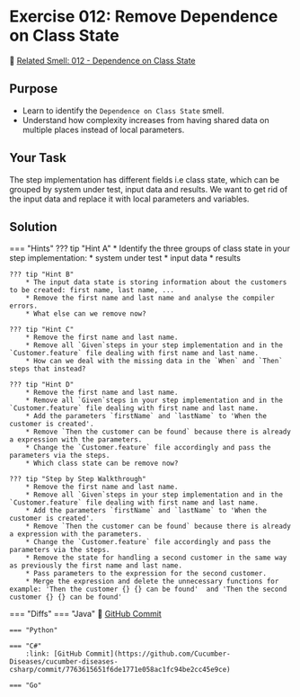 # Exercise 012: Remove Dependence on Class State
:link: [Related Smell: 012 - Dependence on Class State](/smells/012-dependence-on-class-state)

## Purpose
* Learn to identify the `Dependence on Class State` smell.
* Understand how complexity increases from having shared data on multiple places instead of local parameters.

## Your Task
The step implementation has different fields i.e class state, which can be grouped by system under test, input data and results. 
We want to get rid of the input data and replace it with local parameters and variables.

## Solution

=== "Hints"
    ??? tip "Hint A"
        * Identify the three groups of class state in your step implementation:
            * system under test
            * input data
            * results

    ??? tip "Hint B"
        * The input data state is storing information about the customers to be created: first name, last name, ...
        * Remove the first name and last name and analyse the compiler errors.
        * What else can we remove now?

    ??? tip "Hint C"
        * Remove the first name and last name.
        * Remove all `Given`steps in your step implementation and in the `Customer.feature` file dealing with first name and last name. 
        * How can we deal with the missing data in the `When` and `Then` steps that instead?

    ??? tip "Hint D"
        * Remove the first name and last name.
        * Remove all `Given`steps in your step implementation and in the `Customer.feature` file dealing with first name and last name. 
        * Add the parameters `firstName` and `lastName` to 'When the customer is created'. 
        * Remove `Then the customer can be found` because there is already a expression with the parameters.
        * Change the `Customer.feature` file accordingly and pass the parameters via the steps.
        * Which class state can be remove now?

    ??? tip "Step by Step Walkthrough"
        * Remove the first name and last name.
        * Remove all `Given`steps in your step implementation and in the `Customer.feature` file dealing with first name and last name. 
        * Add the parameters `firstName` and `lastName` to 'When the customer is created'. 
        * Remove `Then the customer can be found` because there is already a expression with the parameters.
        * Change the `Customer.feature` file accordingly and pass the parameters via the steps.
        * Remove the state for handling a second customer in the same way as previously the first name and last name.
        * Pass parameters to the expression for the second customer. 
        * Merge the expression and delete the unnecessary functions for example: 'Then the customer {} {} can be found'  and 'Then the second customer {} {} can be found' 
    
=== "Diffs"
    === "Java"
        :link: [GitHub Commit](https://github.com/Cucumber-Diseases/cucumber-diseases-java/commit/b04a747098b0813640f6c7ac35bc163c54465967)
    
    === "Python"

    === "C#"
        :link: [GitHub Commit](https://github.com/Cucumber-Diseases/cucumber-diseases-csharp/commit/7763615651f6de1771e058ac1fc94be2cc45e9ce)

    === "Go"



